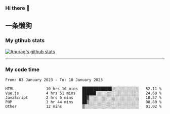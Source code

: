 ### Hi there 👋

## 一条懒狗
<!--
**kiss-me-quickly/kiss-me-quickly** is a ✨ _special_ ✨ repository because its `README.md` (this file) appears on your GitHub profile.

Here are some ideas to get you started:

- 🔭 I’m currently working on ...
- 🌱 I’m currently learning ...
- 👯 I’m looking to collaborate on ...
- 🤔 I’m looking for help with ...
- 💬 Ask me about ...
- 📫 How to reach me: ...
- 😄 Pronouns: ...
- ⚡ Fun fact: ...
-->


### My gtihub stats

[![Anurag's github stats](https://github-readme-stats.vercel.app/api?username=kiss-me-quickly)](https://github.com/anuraghazra/github-readme-stats)

***

### My code time

<!--START_SECTION:waka-->

```text
From: 03 January 2023 - To: 10 January 2023

HTML              10 hrs 16 mins  █████████████░░░░░░░░░░░░   52.11 %
Vue.js            4 hrs 51 mins   ██████░░░░░░░░░░░░░░░░░░░   24.60 %
JavaScript        2 hrs 5 mins    ██▓░░░░░░░░░░░░░░░░░░░░░░   10.57 %
PHP               1 hr 44 mins    ██▒░░░░░░░░░░░░░░░░░░░░░░   08.80 %
Other             12 mins         ▒░░░░░░░░░░░░░░░░░░░░░░░░   01.02 %
```

<!--END_SECTION:waka-->
